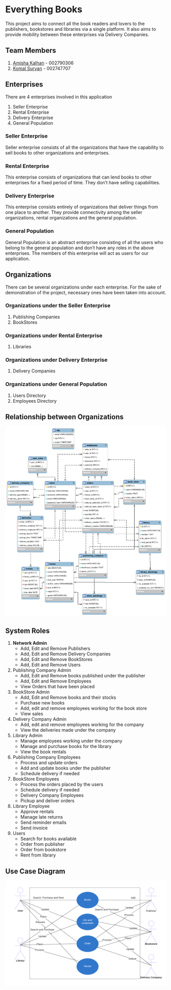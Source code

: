 # Everything Books
This project aims to connect all the book readers and lovers to the publishers, bookstores and libraries via a single platform. It also aims to provide mobility between these enterprises via Delivery Companies.

## Team Members
1. [Amisha Kalhan](https://github.com/amisha109) - 002790306
2. [Komal Suryan](https://github.com/komalsuryan) - 002747707

## Enterprises
There are 4 enterprises involved in this application
1. Seller Enterprise
2. Rental Enterprise
3. Delivery Enterprise
4. General Population

### Seller Enterprise
Seller enterprise consists of all the organizations that have the capability to sell books to other organizations and enterprises.
### Rental Enterprise
This enterprise consists of organizations that can lend books to other enterprises for a fixed period of time. They don’t have selling capabilities.
### Delivery Enterprise
This enterprise consists entirely of organizations that deliver things from one place to another. They provide connectivity among the seller organizations, rental organizations and the general population.
### General Population
General Population is an abstract enterprise consisting of all the users who belong to the general population and don’t have any roles in the above enterprises. The members of this enterprise will act as users for our application.
## Organizations
There can be several organizations under each enterprise. For the sake of demonstration of the project, necessary ones have been taken into account.
### Organizations under the Seller Enterprise
1. Publishing Companies
2. BookStores
### Organizations under Rental Enterprise
1. Libraries
### Organizations under Delivery Enterprise
1. Delivery Companies
### Organizations under General Population
1. Users Directory
2. Employees Directory

## Relationship between Organizations

![ER Diagram](https://github.com/komalsuryan/EverythingBooks/blob/main/Diagrams/Class%20Relationship%20Diagram.png)

## System Roles
1. __Network Admin__
   - Add, Edit and Remove Publishers
   - Add, Edit and Remove Delivery Companies
   - Add, Edit and Remove BookStores
   - Add, Edit and Remove Users
2. Publishing Company Admin
   - Add, Edit and Remove books published under the publisher
   - Add, Edit and Remove Employees
   - View Orders that have been placed
3. BookStore Admin
   - Add, Edit and Remove books and their stocks
   - Purchase new books
   - Add, edit and remove employees working for the book store
   - View sales
4. Delivery Company Admin
   - Add, edit and remove employees working for the company
   - View the deliveries made under the company
5. Library Admin
   - Manage employees working under the company
   - Manage and purchase books for the library
   - View the book rentals
6. Publishing Company Employees
   - Process and update orders
   - Add and update books under the publisher
   - Schedule delivery if needed
7. BookStore Employees
   - Process the orders placed by the users
   - Schedule delivery if needed
   - Delivery Company Employees
   - Pickup and deliver orders
8. Library Employee
   - Approve rentals
   - Manage late returns
   - Send reminder emails
   - Send invoice
9. Users
   - Search for books available
   - Order from publisher
   - Order from bookstore
   - Rent from library

## Use Case Diagram
![Use Case Diagram](https://github.com/komalsuryan/EverythingBooks/blob/main/Diagrams/Use%20Case%20Diagram.png)

